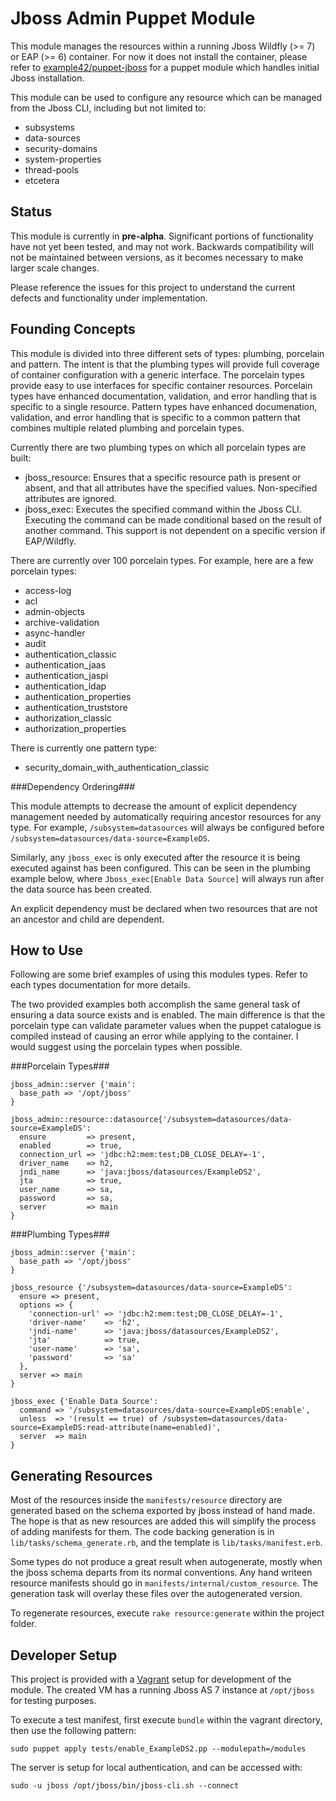 Jboss Admin Puppet Module
=========================

This module manages the resources within a running Jboss Wildfly (>= 7) or EAP 
(>= 6) container. For now it does not install the container, please refer to 
[example42/puppet-jboss](https://github.com/example42/puppet-jboss) for a
puppet module which handles initial Jboss installation.

This module can be used to configure any resource which can be managed from the
Jboss CLI, including but not limited to:

* subsystems
* data-sources
* security-domains
* system-properties
* thread-pools
* etcetera

Status
------

This module is currently in **pre-alpha**. Significant portions of 
functionality have not yet been tested, and may not work. Backwards 
compatibility will not be maintained between versions, as it becomes necessary
to make larger scale changes.

Please reference the issues for this project to understand the current defects
and functionality under implementation.

Founding Concepts
-----------------

This module is divided into three different sets of types: plumbing, porcelain and 
pattern. The intent is that the plumbing types will provide full coverage of
container configuration with a generic interface. The porcelain types
provide easy to use interfaces for specific container resources. Porcelain
types have enhanced documentation, validation, and error handling that is
specific to a single resource. Pattern types have enhanced documenation,
validation, and error handling that is specific to a common pattern that combines
multiple related plumbing and porcelain types.

Currently there are two plumbing types on which all porcelain types are built:

* jboss_resource: Ensures that a specific resource path is present or absent, and that all 
  attributes have the specified values. Non-specified attributes are ignored.
* jboss_exec: Executes the specified command within the Jboss CLI. Executing the command
  can be made conditional based on the result of another command. This support
  is not dependent on a specific version if EAP/Wildfly.

There are currently over 100 porcelain types. For example, here are a few
porcelain types:

* access-log
* acl
* admin-objects
* archive-validation
* async-handler
* audit
* authentication_classic
* authentication_jaas
* authentication_jaspi
* authentication_ldap
* authentication_properties
* authentication_truststore
* authorization_classic
* authorization_properties 

There is currently one pattern type:

* security_domain_with_authentication_classic

###Dependency Ordering###

This module attempts to decrease the amount of explicit dependency management
needed by automatically requiring ancestor resources for any type. For example,
`/subsystem=datasources` will always be configured before 
`/subsystem=datasources/data-source=ExampleDS`. 

Similarly, any `jboss_exec` is
only executed after the resource it is being executed against has been 
configured. This can be seen in the plumbing example below, where 
`Jboss_exec[Enable Data Source]` will always run after the data source has been
created.

An explicit dependency must be declared when two resources that are not an
ancestor and child are dependent.

How to Use
----------

Following are some brief examples of using this modules types. Refer to each
types documentation for more details.

The two provided examples both accomplish the same general task of ensuring a
data source exists and is enabled. The main difference is that the porcelain 
type can validate parameter values when the puppet catalogue is compiled 
instead of causing an error while applying to the container. I would suggest 
using the porcelain types when possible.

###Porcelain Types###

```Puppet
jboss_admin::server {'main':
  base_path => '/opt/jboss'
}

jboss_admin::resource::datasource{'/subsystem=datasources/data-source=ExampleDS':
  ensure         => present,
  enabled        => true,
  connection_url => 'jdbc:h2:mem:test;DB_CLOSE_DELAY=-1',
  driver_name    => h2,
  jndi_name      => 'java:jboss/datasources/ExampleDS2',
  jta            => true,
  user_name      => sa,
  password       => sa,
  server         => main
}
```

###Plumbing Types###

```Puppet
jboss_admin::server {'main':
  base_path => '/opt/jboss'
}

jboss_resource {'/subsystem=datasources/data-source=ExampleDS':
  ensure => present,
  options => {
    'connection-url' => 'jdbc:h2:mem:test;DB_CLOSE_DELAY=-1',
    'driver-name'    => 'h2',
    'jndi-name'      => 'java:jboss/datasources/ExampleDS2',
    'jta'            => true,
    'user-name'      => 'sa',
    'password'       => 'sa'
  },
  server => main
}

jboss_exec {'Enable Data Source':
  command => '/subsystem=datasources/data-source=ExampleDS:enable',
  unless  => '(result == true) of /subsystem=datasources/data-source=ExampleDS:read-attribute(name=enabled)',
  server  => main
}
```

Generating Resources
--------------------

Most of the resources inside the `manifests/resource` directory are generated
based on the schema exported by jboss instead of hand made. The hope is that as
new resources are added this will simplify the process of adding manifests for 
them. The code backing generation is in `lib/tasks/schema_generate.rb`, and the
template is `lib/tasks/manifest.erb`.

Some types do not produce a great result when autogenerate, mostly when the 
jboss schema departs from its normal conventions. Any hand writeen resource
manifests should go in `manifests/internal/custom_resource`. The generation
task will overlay these files over the autogenerated version.

To regenerate resources, execute `rake resource:generate` within the project 
folder.


Developer Setup
---------------

This project is provided with a [Vagrant](www.vagrantup.com) setup for 
development of the module. The created VM has a running Jboss AS 7 instance
at `/opt/jboss` for testing purposes.

To execute a test manifest, first execute `bundle` within the vagrant 
directory, then use the following pattern:

    sudo puppet apply tests/enable_ExampleDS2.pp --modulepath=/modules
    
The server is setup for local authentication, and can be accessed with:

    sudo -u jboss /opt/jboss/bin/jboss-cli.sh --connect

